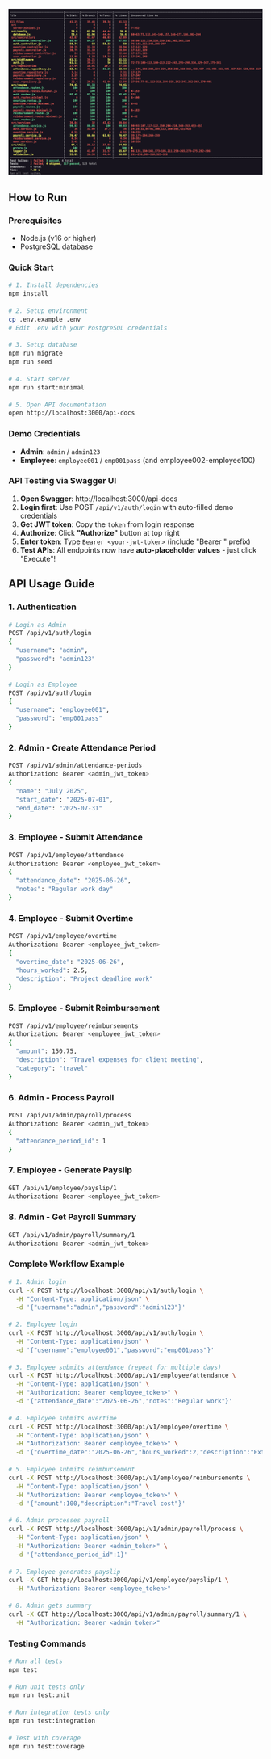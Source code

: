 ![Coverage](coverege.png)

## **How to Run**

### **Prerequisites**
- Node.js (v16 or higher)
- PostgreSQL database

### **Quick Start**
```bash
# 1. Install dependencies
npm install

# 2. Setup environment
cp .env.example .env
# Edit .env with your PostgreSQL credentials

# 3. Setup database
npm run migrate
npm run seed

# 4. Start server
npm run start:minimal

# 5. Open API documentation
open http://localhost:3000/api-docs
```

### **Demo Credentials**
- **Admin**: `admin` / `admin123`
- **Employee**: `employee001` / `emp001pass` (and employee002-employee100)

### **API Testing via Swagger UI**
1. **Open Swagger**: http://localhost:3000/api-docs
2. **Login first**: Use POST `/api/v1/auth/login` with auto-filled demo credentials
3. **Get JWT token**: Copy the `token` from login response
4. **Authorize**: Click **"Authorize"** button at top right
5. **Enter token**: Type `Bearer <your-jwt-token>` (include "Bearer " prefix)
6. **Test APIs**: All endpoints now have **auto-placeholder values** - just click "Execute"!

## **API Usage Guide**

### **1. Authentication**
```bash
# Login as Admin
POST /api/v1/auth/login
{
  "username": "admin",
  "password": "admin123"
}

# Login as Employee
POST /api/v1/auth/login
{
  "username": "employee001",
  "password": "emp001pass"
}
```

### **2. Admin - Create Attendance Period**
```bash
POST /api/v1/admin/attendance-periods
Authorization: Bearer <admin_jwt_token>
{
  "name": "July 2025",
  "start_date": "2025-07-01",
  "end_date": "2025-07-31"
}
```

### **3. Employee - Submit Attendance**
```bash
POST /api/v1/employee/attendance
Authorization: Bearer <employee_jwt_token>
{
  "attendance_date": "2025-06-26",
  "notes": "Regular work day"
}
```

### **4. Employee - Submit Overtime**
```bash
POST /api/v1/employee/overtime
Authorization: Bearer <employee_jwt_token>
{
  "overtime_date": "2025-06-26",
  "hours_worked": 2.5,
  "description": "Project deadline work"
}
```

### **5. Employee - Submit Reimbursement**
```bash
POST /api/v1/employee/reimbursements
Authorization: Bearer <employee_jwt_token>
{
  "amount": 150.75,
  "description": "Travel expenses for client meeting",
  "category": "travel"
}
```

### **6. Admin - Process Payroll**
```bash
POST /api/v1/admin/payroll/process
Authorization: Bearer <admin_jwt_token>
{
  "attendance_period_id": 1
}
```

### **7. Employee - Generate Payslip**
```bash
GET /api/v1/employee/payslip/1
Authorization: Bearer <employee_jwt_token>
```

### **8. Admin - Get Payroll Summary**
```bash
GET /api/v1/admin/payroll/summary/1
Authorization: Bearer <admin_jwt_token>
```

### **Complete Workflow Example**
```bash
# 1. Admin login
curl -X POST http://localhost:3000/api/v1/auth/login \
  -H "Content-Type: application/json" \
  -d '{"username":"admin","password":"admin123"}'

# 2. Employee login
curl -X POST http://localhost:3000/api/v1/auth/login \
  -H "Content-Type: application/json" \
  -d '{"username":"employee001","password":"emp001pass"}'

# 3. Employee submits attendance (repeat for multiple days)
curl -X POST http://localhost:3000/api/v1/employee/attendance \
  -H "Content-Type: application/json" \
  -H "Authorization: Bearer <employee_token>" \
  -d '{"attendance_date":"2025-06-26","notes":"Regular work"}'

# 4. Employee submits overtime
curl -X POST http://localhost:3000/api/v1/employee/overtime \
  -H "Content-Type: application/json" \
  -H "Authorization: Bearer <employee_token>" \
  -d '{"overtime_date":"2025-06-26","hours_worked":2,"description":"Extra work"}'

# 5. Employee submits reimbursement
curl -X POST http://localhost:3000/api/v1/employee/reimbursements \
  -H "Content-Type: application/json" \
  -H "Authorization: Bearer <employee_token>" \
  -d '{"amount":100,"description":"Travel cost"}'

# 6. Admin processes payroll
curl -X POST http://localhost:3000/api/v1/admin/payroll/process \
  -H "Content-Type: application/json" \
  -H "Authorization: Bearer <admin_token>" \
  -d '{"attendance_period_id":1}'

# 7. Employee generates payslip
curl -X GET http://localhost:3000/api/v1/employee/payslip/1 \
  -H "Authorization: Bearer <employee_token>"

# 8. Admin gets summary
curl -X GET http://localhost:3000/api/v1/admin/payroll/summary/1 \
  -H "Authorization: Bearer <admin_token>"
```

### **Testing Commands**
```bash
# Run all tests
npm test

# Run unit tests only
npm run test:unit

# Run integration tests only
npm run test:integration

# Test with coverage
npm run test:coverage
```

